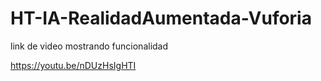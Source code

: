 # HT-IA-RealidadAumentada-Vuforia
link de video mostrando funcionalidad

https://youtu.be/nDUzHsIgHTI
